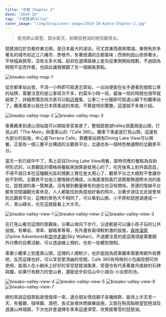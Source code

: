 ```yaml
---
title: "京都 Chapter 2"
date: "2019-10"
tag: "＃琵琶湖Valley"
cover_image: "/img/blog/cover-image/2019-10-Kyoto-Chapter-2.jpg"
---
```

> 能見群山萬壑、碧水藍天，俯瞰琵琶湖的絕佳觀景台。

琵琶湖位於京都府東北側，是日本最大的湖泊，可尤其東西兩側環湖。東側有許多著名的城市如近江八幡市、彥根市，有著很濃的古都風味；西側則因山依傍著水，平地幅員狹窄，沒有太多大城。起初在選擇路線上是先從東側開始規劃，不過因為時間不足而作罷，也因此讓我開闢了另一個絕美景點。

![biwako-valley-map-1](/img/blog/post-images/2019-10-Kyoto-Chapter-2/biwako-valley-map-1.jpg "琵琶湖地理位置")


從京都車站出發，不消一小時即可抵達志賀站，一出站便能在右手邊看到接駁公車的站牌，需要注意的是公車班次不多，約莫半小時一班，最後一班的時間也很早就結束了，詳細票價及班次表可以點[這裡](https://www.biwako-valley.com/wordpress/wp-content/uploads/2020/12/2887c42d8bdabc5a152a52a11c76d48d.pdf)看，公車二十分鐘即可抵達山腳下的纜車站了。纜車風景以我在日本搭乘過的來說，不算是特別驚艷，這邊就不多做介紹。

![biwako-valley-map-2](/img/blog/post-images/2019-10-Kyoto-Chapter-2/biwako-valley-map-2.jpg "琵琶湖Valley接駁公車站牌&路線")
![biwako-valley-map-3](/img/blog/post-images/2019-10-Kyoto-Chapter-2/biwako-valley-map-3.jpg)

乘著纜車到達山頂站就可以開始享受美景了，整個琵琶湖Valley涵蓋兩座山頭，打見山的「The Main」與蓬萊山的「Cafe 360」。纜車下車處是打見山頭，這邊有大部分的設施，中心是Terrace Cafe，靠纜車站側有Dining Lake View可以用餐，正面有一個三層平台構成的主觀景平台，北邊也有一個特色無邊際的北觀景平台。

當天一到已經中午了，馬上前往Dining Lake View用餐，那時供應的餐點為自助吧形式的，以景觀區的價格與餐點來說算是挺用心的了。吃完後馬上到外面逛逛，不得不說日本在這種觀光區的規劃上實在是太用心了，觀景平台之大絕對不會讓你拍不到照。主觀景平台由三層階梯式構成，以海邊渡假風打造緊鄰無邊際水池的座位，琵琶湖的美一覽無遺，沒有搶到數量稀有的座位也沒有關係，旁邊的階梯平台都有空間讓觀光客休息，人人都能找到角度拍好看的照片。沿著步道往北走就會來到北觀景平台，這裡的景色大不相同了，可以看到山脈、小平原和琵琶湖連成一片，青山綠水，光在這就能看上大半天。

![biwako-valley-view-1](/img/blog/post-images/2019-10-Kyoto-Chapter-2/biwako-valley-view-1.jpg "纜車側景觀")
![biwako-valley-view-2](/img/blog/post-images/2019-10-Kyoto-Chapter-2/biwako-valley-view-2.jpg "主觀景平台")
![biwako-valley-view-3](/img/blog/post-images/2019-10-Kyoto-Chapter-2/biwako-valley-view-3.jpg "北觀景平台")

在打見山看完這頭的景觀後，沿著山坡向下步行，沿途都是可以讓小孩子玩的公共設施，有攀岩、滑草、腳踏車等等，另外還有兩項較刺激的設施，[森林溜索](https://www.biwako-valley.com/zip_line/)(Zipline Adventure)和[空中走廊](https://www.biwako-valley.com/sky_walker/)(Sky Walker)，不過要注意的是這兩項是需要額外付費的自費活動，可以透過線上預約，也有一些體型限制。

乘著小纜車上到蓬萊山頭，這裡的人煙較少，也許是因為搭乘纜車需要再額外收費吧，反而這樣也好，可以享受更清幽的空間。Cafe 360有特殊的小包廂空間可供使用，能兩人在小躺床上好好的享受琵琶湖美景，旁邊也有代表著歲月痕跡的石碑與鐘，如果行有餘力的登山者，還能徒步前往山中小湖泊-小女郎的池。

![biwako-valley-view-4](/img/blog/post-images/2019-10-Kyoto-Chapter-2/biwako-valley-view-4.jpg "Cafe 360")
![biwako-valley-view-5](/img/blog/post-images/2019-10-Kyoto-Chapter-2/biwako-valley-view-5.jpg)
![biwako-valley-view-6](/img/blog/post-images/2019-10-Kyoto-Chapter-2/biwako-valley-view-6.jpg)
![biwako-valley-view-7](/img/blog/post-images/2019-10-Kyoto-Chapter-2/biwako-valley-view-7.jpg)

總的來說這個景點是很值得一來，適合朋友情侶親子各種族群，能待上半天至一天，有餐廳、咖啡廳、酒吧、各式各樣休閒娛樂設施，又能在制高點眺望琵琶湖及週邊山林城鎮，下次也許會選擇冬季來這邊滑雪，欣賞披著雪的琵琶湖。